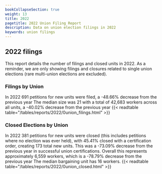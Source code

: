```yaml
---
bookCollapseSection: true
weight: 13
title: 2022
pagetitle: 2022 Union Filing Report
description: Data on union election filings in 2022
keywords: union filings
---
```


## 2022 filings

This report details the number of filings and closed units in 2022. As a reminder, we are only showing filings and closures related to single union elections (rare multi-union elections are excluded).

### Filings by Union
In 2022 691 petitions for new units were filed, a -48.66% decrease from the previous year The median size was 21 with a total of 42,683 workers across all units, a -40.02% decrease from the previous year
{{< readtable table="/tables/reports/2022/0union_filings.html" >}}

### Closed Elections by Union
In 2022 381 petitions for new units were closed (this includes petitions where no election was ever held), with 45.41% closed with a certification order, creating 173 total new units. This was a -73.09% decrease from the previous year in successful union certifications. Overall this represents approximately 6,559 workers, which is a -78.79% decrease from the previous year The median bargaining unit has 16 workers.
{{< readtable table="/tables/reports/2022/0union_closed.html" >}}
